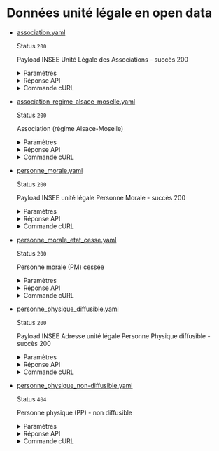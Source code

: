 # Données unité légale en open data
* [association.yaml](association.yaml)

  Status `200`

  Payload INSEE Unité Légale des Associations - succès 200

  <details><summary>Paramètres</summary>
  <p>

  ```json
  {
    "siren": "775672272"
  }
  ```

  </p>
  </details>

  <details><summary>Réponse API</summary>
  <p>

  ```json
  {
    "data": {
      "siren": "775672272",
      "rna": "W751004076",
      "siret_siege_social": "77567227221138",
      "status_diffusion": "diffusible",
      "categorie_entreprise": "GE",
      "diffusable_commercialement": true,
      "type": "personne_morale",
      "personne_morale_attributs": {
        "raison_sociale": "CROIX ROUGE FRANCAISE",
        "sigle": "CRF"
      },
      "personne_physique_attributs": {
        "pseudonyme": null,
        "prenom_usuel": null,
        "prenom_1": null,
        "prenom_2": null,
        "prenom_3": null,
        "prenom_4": null,
        "nom_usage": null,
        "nom_naissance": null,
        "sexe": null
      },
      "forme_juridique": {
        "code": "9230",
        "libelle": "Association déclarée, reconnue d'utilité publique"
      },
      "activite_principale": {
        "code": "88.99B",
        "nomenclature": "NAFRev2",
        "libelle": "Action sociale sans hébergement n.c.a."
      },
      "tranche_effectif_salarie": {
        "de": 10000,
        "a": null,
        "code": "53",
        "date_reference": "2020",
        "intitule": "10 000 salariés et plus"
      },
      "etat_administratif": "A",
      "economie_sociale_et_solidaire": false,
      "date_cessation": null,
      "date_creation": -556765200
    },
    "links": {
      "siege_social": "https://entreprise.api.gouv.fr/v3/insee/sirene/etablissements/77567227221138",
      "siege_social_adresse": "https://entreprise.api.gouv.fr/v3/insee/sirene/etablissements/77567227221138/adresse"
    },
    "meta": {
      "date_derniere_mise_a_jour": 1678143600,
      "redirect_from_siren": null
    }
  }
  ```

  </p>
  </details>

  <details><summary>Commande cURL</summary>
  <p>

  ```bash
  curl -H "Authorization: Bearer $token" \
    -G -d 'recipient=10000001700010' -d 'context=Contexte+de+la+requ%C3%AAte' -d 'object=Objet+de+la+requ%C3%AAte' \
    --url "https://staging.entreprise.api.gouv.fr/v3/insee/sirene/unites_legales/diffusibles/775672272"
  ```

  </p>
  </details>
* [association_regime_alsace_moselle.yaml](association_regime_alsace_moselle.yaml)

  Status `200`

  Association (régime Alsace-Moselle)

  <details><summary>Paramètres</summary>
  <p>

  ```json
  {
    "siren": "424179364"
  }
  ```

  </p>
  </details>

  <details><summary>Réponse API</summary>
  <p>

  ```json
  {
    "data": {
      "siren": "424179364",
      "rna": null,
      "siret_siege_social": "42417936400023",
      "categorie_entreprise": "PME",
      "status_diffusion": "diffusible",
      "diffusable_commercialement": true,
      "type": "personne_morale",
      "personne_morale_attributs": {
        "raison_sociale": "ASSOCIATION SOCIO-CULTURELLE - LE REPERE",
        "sigle": null
      },
      "personne_physique_attributs": {
        "pseudonyme": null,
        "prenom_usuel": null,
        "prenom_1": null,
        "prenom_2": null,
        "prenom_3": null,
        "prenom_4": null,
        "nom_usage": null,
        "nom_naissance": null,
        "sexe": null
      },
      "forme_juridique": {
        "code": "9260",
        "libelle": "Association de droit local (Bas-Rhin, Haut-Rhin et Moselle)"
      },
      "activite_principale": {
        "code": "94.99Z",
        "nomenclature": "NAFRev2",
        "libelle": "Autres organisations fonctionnant par adhésion volontaire"
      },
      "tranche_effectif_salarie": {
        "de": null,
        "a": null,
        "code": "NN",
        "date_reference": null,
        "intitule": "Unités non employeuses"
      },
      "etat_administratif": "A",
      "economie_sociale_et_solidaire": true,
      "date_cessation": null,
      "date_creation": 931298400
    },
    "links": {
      "siege_social": "https://entreprise.api.gouv.fr/v3/insee/sirene/etablissements/42417936400023",
      "siege_social_adresse": "https://entreprise.api.gouv.fr/v3/insee/sirene/etablissements/42417936400023/adresse"
    },
    "meta": {
      "date_derniere_mise_a_jour": 1635458400,
      "redirect_from_siren": null
    }
  }
  ```

  </p>
  </details>

  <details><summary>Commande cURL</summary>
  <p>

  ```bash
  curl -H "Authorization: Bearer $token" \
    -G -d 'recipient=10000001700010' -d 'context=Contexte+de+la+requ%C3%AAte' -d 'object=Objet+de+la+requ%C3%AAte' \
    --url "https://staging.entreprise.api.gouv.fr/v3/insee/sirene/unites_legales/diffusibles/424179364"
  ```

  </p>
  </details>
* [personne_morale.yaml](personne_morale.yaml)

  Status `200`

  Payload INSEE unité légale Personne Morale - succès 200

  <details><summary>Paramètres</summary>
  <p>

  ```json
  {
    "siren": "552049447"
  }
  ```

  </p>
  </details>

  <details><summary>Réponse API</summary>
  <p>

  ```json
  {
    "data": {
      "siren": "552049447",
      "rna": null,
      "siret_siege_social": "55204944776279",
      "categorie_entreprise": "GE",
      "status_diffusion": "diffusible",
      "diffusable_commercialement": true,
      "type": "personne_morale",
      "personne_morale_attributs": {
        "raison_sociale": "SOCIETE NATIONALE SNCF",
        "sigle": "SNCF"
      },
      "personne_physique_attributs": {
        "pseudonyme": null,
        "prenom_usuel": null,
        "prenom_1": null,
        "prenom_2": null,
        "prenom_3": null,
        "prenom_4": null,
        "nom_usage": null,
        "nom_naissance": null,
        "sexe": null
      },
      "forme_juridique": {
        "code": "5599",
        "libelle": "SA à conseil d'administration (s.a.i.)"
      },
      "activite_principale": {
        "code": "49.10Z",
        "nomenclature": "NAFRev2",
        "libelle": "Transport ferroviaire interurbain de voyageurs"
      },
      "tranche_effectif_salarie": {
        "de": 10000,
        "a": null,
        "code": "53",
        "date_reference": "2020",
        "intitule": "10 000 salariés et plus"
      },
      "etat_administratif": "A",
      "economie_sociale_et_solidaire": false,
      "date_cessation": null,
      "date_creation": -473389200
    },
    "links": {
      "siege_social": "https://entreprise.api.gouv.fr/v3/insee/sirene/etablissements/55204944776279",
      "siege_social_adresse": "https://entreprise.api.gouv.fr/v3/insee/sirene/etablissements/55204944776279/adresse"
    },
    "meta": {
      "date_derniere_mise_a_jour": 1673478000,
      "redirect_from_siren": null
    }
  }
  ```

  </p>
  </details>

  <details><summary>Commande cURL</summary>
  <p>

  ```bash
  curl -H "Authorization: Bearer $token" \
    -G -d 'recipient=10000001700010' -d 'context=Contexte+de+la+requ%C3%AAte' -d 'object=Objet+de+la+requ%C3%AAte' \
    --url "https://staging.entreprise.api.gouv.fr/v3/insee/sirene/unites_legales/diffusibles/552049447"
  ```

  </p>
  </details>
* [personne_morale_etat_cesse.yaml](personne_morale_etat_cesse.yaml)

  Status `200`

  Personne morale (PM) cessée

  <details><summary>Paramètres</summary>
  <p>

  ```json
  {
    "siren": "350051447"
  }
  ```

  </p>
  </details>

  <details><summary>Réponse API</summary>
  <p>

  ```json
  {
    "data": {
      "siren": "350051447",
      "rna": null,
      "siret_siege_social": "35005144700018",
      "categorie_entreprise": null,
      "diffusable_commercialement": true,
      "status_diffusion": "diffusible",
      "type": "personne_morale",
      "personne_morale_attributs": {
        "raison_sociale": "SCI SERGENT",
        "sigle": null
      },
      "personne_physique_attributs": {
        "pseudonyme": null,
        "prenom_usuel": null,
        "prenom_1": null,
        "prenom_2": null,
        "prenom_3": null,
        "prenom_4": null,
        "nom_usage": null,
        "nom_naissance": null,
        "sexe": null
      },
      "forme_juridique": {
        "code": "6540",
        "libelle": "Société civile immobilière"
      },
      "activite_principale": {
        "code": "70.2C",
        "nomenclature": "NAF1993",
        "libelle": "ancienne révision NAF (NAF1993) non supportée"
      },
      "tranche_effectif_salarie": {
        "de": null,
        "a": null,
        "code": null,
        "date_reference": null,
        "intitule": null
      },
      "etat_administratif": "C",
      "economie_sociale_et_solidaire": null,
      "date_cessation": 816390000,
      "date_creation": 605746800
    },
    "links": {
      "siege_social": "https://entreprise.api.gouv.fr/v3/insee/sirene/etablissements/35005144700018",
      "siege_social_adresse": "https://entreprise.api.gouv.fr/v3/insee/sirene/etablissements/35005144700018/adresse"
    },
    "meta": {
      "date_derniere_mise_a_jour": 1671404400,
      "redirect_from_siren": null
    }
  }
  ```

  </p>
  </details>

  <details><summary>Commande cURL</summary>
  <p>

  ```bash
  curl -H "Authorization: Bearer $token" \
    -G -d 'recipient=10000001700010' -d 'context=Contexte+de+la+requ%C3%AAte' -d 'object=Objet+de+la+requ%C3%AAte' \
    --url "https://staging.entreprise.api.gouv.fr/v3/insee/sirene/unites_legales/diffusibles/350051447"
  ```

  </p>
  </details>
* [personne_physique_diffusible.yaml](personne_physique_diffusible.yaml)

  Status `200`

  Payload INSEE Adresse unité légale Personne Physique diffusible - succès 200

  <details><summary>Paramètres</summary>
  <p>

  ```json
  {
    "siren": "478464803"
  }
  ```

  </p>
  </details>

  <details><summary>Réponse API</summary>
  <p>

  ```json
  {
    "data": {
      "siren": "478464803",
      "rna": null,
      "siret_siege_social": "47846480300319",
      "categorie_entreprise": null,
      "diffusable_commercialement": true,
      "type": "personne_physique",
      "status_diffusion": "diffusible",
      "personne_morale_attributs": {
        "raison_sociale": null,
        "sigle": null
      },
      "personne_physique_attributs": {
        "pseudonyme": null,
        "prenom_usuel": "MAXIME",
        "prenom_1": "MAXIME",
        "prenom_2": "LAURENT",
        "prenom_3": "ERIC",
        "prenom_4": null,
        "nom_usage": null,
        "nom_naissance": "DUPONT",
        "sexe": "M"
      },
      "forme_juridique": {
        "code": "1000",
        "libelle": "Entrepreneur individuel"
      },
      "activite_principale": {
        "code": "74.10Z",
        "nomenclature": "NAFRev2",
        "libelle": "Activités spécialisées de design"
      },
      "tranche_effectif_salarie": {
        "de": null,
        "a": null,
        "code": "NN",
        "date_reference": null,
        "intitule": "Unités non employeuses"
      },
      "etat_administratif": "A",
      "economie_sociale_et_solidaire": null,
      "date_cessation": null,
      "date_creation": 1085349600
    },
    "links": {
      "siege_social": "https://entreprise.api.gouv.fr/v3/insee/sirene/etablissements/47846480300319",
      "siege_social_adresse": "https://entreprise.api.gouv.fr/v3/insee/sirene/etablissements/47846480300319/adresse"
    },
    "meta": {
      "date_derniere_mise_a_jour": 1667430000,
      "redirect_from_siren": null
    }
  }
  ```

  </p>
  </details>

  <details><summary>Commande cURL</summary>
  <p>

  ```bash
  curl -H "Authorization: Bearer $token" \
    -G -d 'recipient=10000001700010' -d 'context=Contexte+de+la+requ%C3%AAte' -d 'object=Objet+de+la+requ%C3%AAte' \
    --url "https://staging.entreprise.api.gouv.fr/v3/insee/sirene/unites_legales/diffusibles/478464803"
  ```

  </p>
  </details>
* [personne_physique_non-diffusible.yaml](personne_physique_non-diffusible.yaml)

  Status `404`

  Personne physique (PP) - non diffusible

  <details><summary>Paramètres</summary>
  <p>

  ```json
  {
    "siren": "350042925"
  }
  ```

  </p>
  </details>

  <details><summary>Réponse API</summary>
  <p>

  ```json
  {
    "errors": [
      {
        "code": "01003",
        "title": "Entité non trouvée",
        "detail": "L'identifiant indiqué n'existe pas, n'est pas connu ou ne comporte aucune information pour cet appel.",
        "meta": {
          "provider": "INSEE"
        }
      }
    ]
  }
  ```

  </p>
  </details>

  <details><summary>Commande cURL</summary>
  <p>

  ```bash
  curl -H "Authorization: Bearer $token" \
    -G -d 'recipient=10000001700010' -d 'context=Contexte+de+la+requ%C3%AAte' -d 'object=Objet+de+la+requ%C3%AAte' \
    --url "https://staging.entreprise.api.gouv.fr/v3/insee/sirene/unites_legales/diffusibles/350042925"
  ```

  </p>
  </details>
